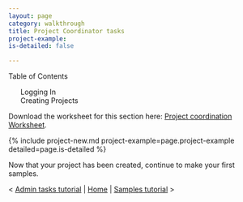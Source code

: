 ```yaml
---
layout: page
category: walkthrough
title: Project Coordinator tasks
project-example: 
is-detailed: false

---
```


<div id="toc">
Table of Contents
<ol>
    <li><a href="#login">Logging In</a></li>
    <li><a href="#proj">Creating Projects</a></li>
</ol>
</div>

<div id="infobox">
Download the worksheet for this section here: <a href="1-0-project-coordination-worksheet">Project coordination Worksheet</a>.
</div>

{% include project-new.md project-example=page.project-example detailed=page.is-detailed %}


Now that your project has been created, continue to make your first samples.


< <a href="plain-0-0-admin-tasks">Admin tasks tutorial</a> | <a href="plain-index">Home</a> | <a href="plain-2-0-samples">Samples tutorial</a> >

